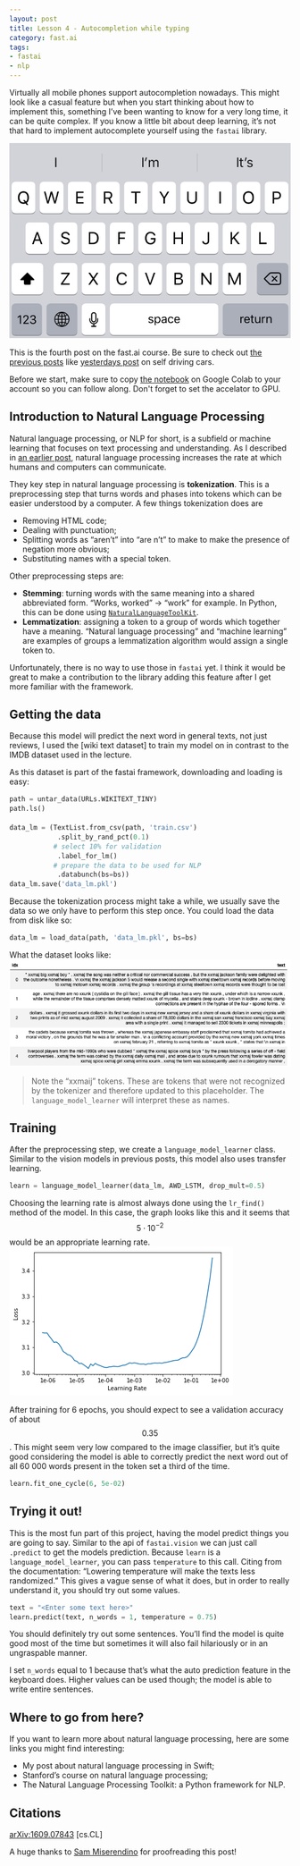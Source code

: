 ```yaml
---
layout: post
title: Lesson 4 - Autocompletion while typing
category: fast.ai
tags:
- fastai
- nlp
---
```


Virtually all mobile phones support autocompletion nowadays. This might look like a casual feature but when you start thinking about how to implement this, something I’ve been wanting to know for a very long time, it can be quite complex. If you know a little bit about deep learning, it’s not that hard to implement autocomplete yourself using the `fastai` library.

![](/assets/images/4/auto_complete.jpg)

This is the fourth post on the fast.ai course. Be sure to check out [the previous posts](http://rickwierenga.com/tag/fastai) like [yesterdays post](https://rickwierenga.com/blog/fast.ai/FastAI2019-3.html) on self driving cars.

Before we start, make sure to copy [the notebook](https://colab.research.google.com/drive/1mOaoYGumLrgg0PAenKJOAq8Wvff1v2SB) on Google Colab to your account so you can follow along. Don't forget to set the accelator to GPU.

## Introduction to Natural Language Processing
Natural language processing, or NLP for short, is a subfield or machine learning that focuses on text processing and understanding. As I described in [an earlier post](https://rickwierenga.com/blog/apple/NaturalLanguage.html), natural language processing increases the rate at which humans and computers can communicate.

They key step in natural language processing is **tokenization**. This is a preprocessing step that turns words and phases into tokens which can be easier understood by a computer. A few things tokenization does are

* Removing HTML code;
* Dealing with punctuation;
* Splitting words as “aren’t” into “are n’t” to make to make the presence of negation more obvious;
* Substituting names with a special token.

Other preprocessing steps are:
* **Stemming**: turning words with the same meaning into a shared abbreviated form. “Works, worked” -> “work” for example. In Python, this can be done using [`NaturalLanguageToolKit`](https://pythonspot.com/nltk-stemming/).
* **Lemmatization**: assigning a token to a group of words which together have a meaning. “Natural language processing” and “machine learning” are examples of groups a lemmatization algorithm would assign a single token to.

Unfortunately, there is no way to use those in `fastai` yet. I think it would be great to make a contribution to the library adding this feature after I get more familiar with the framework.

## Getting the data
Because this model will predict the next word in general texts, not just reviews, I used the [wiki text dataset] to train my model on in contrast to the IMDB dataset used in the lecture.

As this dataset is part of the fastai framework, downloading and loading is easy:
```python
path = untar_data(URLs.WIKITEXT_TINY)
path.ls()

data_lm = (TextList.from_csv(path, 'train.csv')
            .split_by_rand_pct(0.1)
           # select 10% for validation
            .label_for_lm()           
           # prepare the data to be used for NLP
            .databunch(bs=bs))
data_lm.save('data_lm.pkl')
```

Because the tokenization process might take a while, we usually save the data so we only have to perform this step once. You could load the data from disk like so:
```python
data_lm = load_data(path, 'data_lm.pkl', bs=bs)
```

What the dataset looks like:
![](/assets/images/4/1.png)

> Note the “xxmaij” tokens. These are tokens that were not recognized by the tokenizer and therefore updated to this placeholder. The `language_model_learner` will interpret these as names.  

## Training
After the preprocessing step, we create a `language_model_learner` class. Similar to the vision models in previous posts, this model also uses transfer learning.
```python
learn = language_model_learner(data_lm, AWD_LSTM, drop_mult=0.5)
```

Choosing the learning rate is almost always done using the `lr_find()` method of the model. In this case, the graph looks like this and it seems that $$5 \cdot 10 ^{-2}$$ would be an appropriate learning rate.
![](/assets/images/4/2.png)

After training for 6 epochs, you should expect to see a validation accuracy of about $$0.35$$. This might seem very low compared to the image classifier, but it’s quite good considering the model is able to correctly predict the next word out of all 60 000 words present in the token set a third of the time.
```python
learn.fit_one_cycle(6, 5e-02)
```

## Trying it out!
This is the most fun part of this project, having the model predict things you are going to say. Similar to the api of `fastai.vision` we can just call `.predict` to get the models prediction. Because `learn` is a `language_model_learner`, you can pass `temperature` to this call. Citing from the documentation: “Lowering temperature will make the texts less randomized.” This gives a vague sense of what it does, but in order to really understand it, you should try out some values.

```python
text = "<Enter some text here>"
learn.predict(text, n_words = 1, temperature = 0.75)
```

You should definitely try out some sentences. You’ll find the model is quite good most of the time but sometimes it will also fail hilariously or in an ungraspable manner.

I set `n_words` equal to 1 because that’s what the auto prediction feature in the keyboard does. Higher values can be used though; the model is able to write entire sentences.

## Where to go from here?
If you want to learn more about natural language processing, here are some links you might find interesting:
* My post about natural language processing in Swift;
* Stanford’s course on natural language processing;
* The Natural Language Processing Toolkit: a Python framework for NLP.

## Citations
[arXiv:1609.07843](https://arxiv.org/abs/1609.07843) [cs.CL]

<p class="text-muted">A huge thanks to <a target="_blank" href="https://twitter.com/miserendino_sam">Sam Miserendino</a> for proofreading this post!</p>
